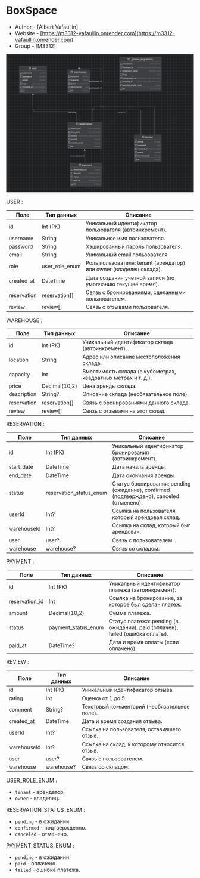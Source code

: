 # BoxSpace

- Author - [Albert Vafaullin]
- Website - [https://m3312-vafaullin.onrender.com](https://m3312-vafaullin.onrender.com)
- Group - [M3312]

![ER](ER.jpeg)

USER : 

Поле | Тип данных | Описание
---|---|---
id | Int (PK)	 | Уникальный идентификатор пользователя (автоинкремент).
username | 	String	| Уникальное имя пользователя.
password | 	String | 	Хэшированный пароль пользователя.
email	| String	| Уникальный email пользователя.
role	| user_role_enum	| Роль пользователя: tenant (арендатор) или owner (владелец склада).
created_at | 	DateTime	| Дата создания учетной записи (по умолчанию текущее время).
reservation	| reservation[]	| Связь с бронированиями, сделанными пользователем.
review | 	review[] | 	Связь с отзывами пользователя.

WAREHOUSE : 

Поле | Тип данных | Описание
---|---|---
id	| Int (PK) | 	Уникальный идентификатор склада (автоинкремент).
location	| String | 	Адрес или описание местоположения склада.
capacity	| Int	| Вместимость склада (в кубометрах, квадратных метрах и т. д.).
price | 	Decimal(10,2)	| Цена аренды склада.
description | 	String?	 | Описание склада (необязательное поле).
reservation | reservation[] | 	Связь с бронированиями данного склада.
review | 	review[] | 	Связь с отзывами на этот склад.

RESERVATION : 

Поле | Тип данных | Описание
---|---|---
id	| Int (PK) | 	Уникальный идентификатор бронирования (автоинкремент).
start_date | 	DateTime	| Дата начала аренды.
end_date	| DateTime | 	Дата окончания аренды.
status	| reservation_status_enum	| Статус бронирования: pending (ожидание), confirmed (подтверждено), canceled (отменено).
userId | 	Int?	| Ссылка на пользователя, который арендовал склад.
warehouseId	| Int? | 	Ссылка на склад, который был арендован.
user | 	user?| 	Связь с пользователем.
warehouse | 	warehouse? | 	Связь со складом.

PAYMENT : 

Поле | Тип данных | Описание
---|---|---
id	| Int (PK)	| Уникальный идентификатор платежа (автоинкремент).
reservation_id |	Int	| Ссылка на бронирование, за которое был сделан платеж.
amount | 	Decimal(10,2)	| Сумма платежа.
status	| payment_status_enum | 	Статус платежа: pending (в ожидании), paid (оплачен), failed (ошибка оплаты).
paid_at	| DateTime?	| Дата и время оплаты (если оплачено).

REVIEW : 

Поле | Тип данных | Описание
---|---|---
id	| Int (PK)	| Уникальный идентификатор отзыва.
rating	| Int	| Оценка от 1 до 5.
comment	| String?	| Текстовый комментарий (необязательное поле).
created_at	| DateTime	| Дата и время создания отзыва.
userId	| Int? | 	Ссылка на пользователя, оставившего отзыв.
warehouseId	| Int?	| Ссылка на склад, к которому относится отзыв.
user	| user? | 	Связь с пользователем.
warehouse	| warehouse?	| Связь со складом. 

USER_ROLE_ENUM : 

- `tenant` - арендатор.
- `owner` - владелец.

RESERVATION_STATUS_ENUM : 

- `pending` - в ожидании.
- `confirmed` - подтвержденно.
- `canceled` - отменено.

PAYMENT_STATUS_ENUM : 

- `pending` - в ожидании.
- `paid` - оплачено.
- `failed` - ошибка платежа.









